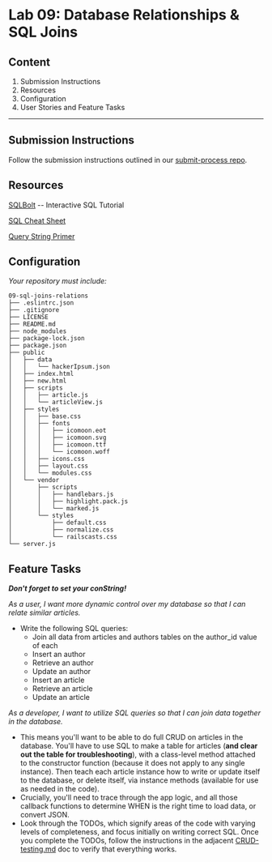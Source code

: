 Lab 09: Database Relationships & SQL Joins
===

## Content
1. Submission Instructions
1. Resources
1. Configuration
1. User Stories and Feature Tasks

----

## Submission Instructions
Follow the submission instructions outlined in our [submit-process repo](https://github.com/acl-301d-fall-2017/submit-process).


## Resources  
[SQLBolt](http://sqlbolt.com/) -- Interactive SQL Tutorial

[SQL Cheat Sheet](http://www.cheat-sheets.org/sites/sql.su/)

[Query String Primer](https://en.wikipedia.org/wiki/Query_string)

## Configuration
_Your repository must include:_
```
09-sql-joins-relations
├── .eslintrc.json
├── .gitignore
├── LICENSE
├── README.md
├── node_modules
├── package-lock.json
├── package.json
├── public
│   ├── data
│   │   └── hackerIpsum.json
│   ├── index.html
│   ├── new.html
│   ├── scripts
│   │   ├── article.js
│   │   └── articleView.js
│   ├── styles
│   │   ├── base.css
│   │   ├── fonts
│   │   │   ├── icomoon.eot
│   │   │   ├── icomoon.svg
│   │   │   ├── icomoon.ttf
│   │   │   └── icomoon.woff
│   │   ├── icons.css
│   │   ├── layout.css
│   │   └── modules.css
│   └── vendor
│       ├── scripts
│       │   ├── handlebars.js
│       │   ├── highlight.pack.js
│       │   └── marked.js
│       └── styles
│           ├── default.css
│           ├── normalize.css
│           └── railscasts.css
└── server.js
```

## Feature Tasks
***Don't forget to set your conString!***

*As a user, I want more dynamic control over my database so that I can relate similar articles.*
- Write the following SQL queries:
  - Join all data from articles and authors tables on the author_id value of each
  - Insert an author
  - Retrieve an author
  - Update an author
  - Insert an article
  - Retrieve an article
  - Update an article


*As a developer, I want to utilize SQL queries so that I can join data together in the database.*
- This means you'll want to be able to do full CRUD on articles in the database. You'll have to use SQL to make a table for articles (**and clear out the table for troubleshooting**), with a class-level method attached to the constructor function (because it does not apply to any single instance). Then teach each article instance how to write or update itself to the database, or delete itself, via instance methods (available for use as needed in the code).
- Crucially, you'll need to trace through the app logic, and all those callback functions to determine WHEN is the right time to load data, or convert JSON.
- Look through the TODOs, which signify areas of the code with varying levels of completeness, and focus initially on writing correct SQL. Once you complete the TODOs, follow the instructions in the adjacent [CRUD-testing.md](CRUD-testing.md) doc to verify that everything works.

